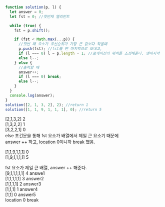 ```js
function solution(p, l) {
  let answer = 0;
  let fst = 0; //첫번재 엘리먼트

  while (true) {
    fst = p.shift();

    if (fst < Math.max(...p)) {
      //첫번 째 요소가 우선순위가 가장 큰 값보다 작을때
      p.push(fst); //fst를 맨 마지막으로 보내고,
      if (l === 0) l = p.length - 1; //로케이션의 위치를 조정해준다. 맨마지막
      else l--;
    } else {
      //출력할 때
      answer++;
      if (l === 0) break;
      else l--;
    }
  }
  console.log(answer);
}
solution([2, 1, 3, 2], 2); //return 1   
solution([1, 1, 9, 1, 1, 1], 0); //return 5   
``` 

[2,1,3,2] 2   
[1,3,2,2] 1   
[3,2,2,1] 0    
else 조건문을 통해 fst 요소가 배열에서 제일 큰 요소기 때문에   
answer ++ 하고, location 0이니까 break 했음.   

[1,1,9,1,1,1] 0   
[1,9,1,1,1,1] 5   


fst 요소가 제일 큰 배열, answer ++ 해준다.    
[9,1,1,1,1,1] 4 answe1   
[1,1,1,1,1] 3 answer2   
[1,1,1,1] 2 answer3   
[1,1,1] 1 answer4   
[1,1] 0 answer5   
location 0 break   
